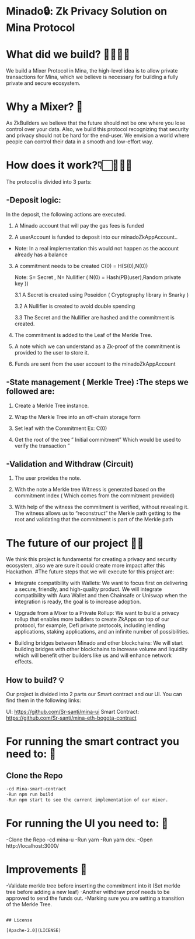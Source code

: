 # Minado🔒: Zk Privacy Solution on Mina Protocol

# What did we build? 👷🏻‍♀️🚀

We build a Mixer Protocol in Mina, the high-level idea is to allow private transactions for Mina, which we believe is necessary for building a fully private and secure ecosystem.

# Why a Mixer? 🤔

As ZkBuilders we believe that the future should not be one where you lose control over your data. Also, we build this protocol recognizing that security and privacy should not be hard for the end-user.
We envision a world where people can control their data in a smooth and low-effort way.

# How does it work?👇🏻🧑🏻‍💻

The protocol is divided into 3 parts:

## -Deposit logic:

In the deposit, the following actions are executed.

1. A Minado account that will pay the gas fees is funded

2. A userAccount is funded to deposit into our minadoZkAppAccount..

- Note: In a real implementation this would not happen as the account already has a balance

3. A commitment needs to be created C(0) = H(S(0),N(0))

   Note: S= Secret , N= Nullifier ( N(0) = Hash(PB(user),Random private key ))

   3.1 A Secret is created using Poseidon ( Cryptography library in Snarky )

   3.2 A Nullifier is created to avoid double spending

   3.3 The Secret and the Nullifier are hashed and the commitment is created.

4. The commitment is added to the Leaf of the Merkle Tree.

5. A note which we can understand as a Zk-proof of the commitment is provided to the user to store it.

6. Funds are sent from the user account to the minadoZkAppAccount

## -State management ( Merkle Tree) :The steps we followed are:

1. Create a Merkle Tree instance.

2. Wrap the Merkle Tree into an off-chain storage form

3. Set leaf with the Commitment Ex: C(0)

4. Get the root of the tree ” Initial commitment” Which would be used to
   verify the transaction ”

## -Validation and Withdraw (Circuit)

1. The user provides the note.

2. With the note a Merkle tree Witness is generated based on the commitment index ( Which comes from the commitment provided)

3. With help of the witness the commitment is verified, without revealing it. The witness allows us to “reconstruct” the Merkle path getting to the root and validating that the commitment is part of the Merkle path

# The future of our project 🔮🚀

We think this project is fundamental for creating a privacy and security ecosystem, also we are sure it could create more impact after this Hackathon.
#The future steps that we will execute for this project are:

- Integrate compatibility with Wallets: We want to focus first on delivering a secure, friendly, and high-quality product. We will integrate compatibility with Aura Wallet and then Chainsafe or Uniswap when the integration is ready, the goal is to increase adoption.

- Upgrade from a Mixer to a Private Rollup: We want to build a privacy rollup that enables more builders to create ZkApps on top of our protocol, for example, Defi private protocols, including lending applications, staking applications, and an infinite number of possibilities.

- Building bridges between Minado and other blockchains: We will start building bridges with other blockchains to increase volume and liquidity which will benefit other builders like us and will enhance network effects.

## How to build? 💡

Our project is divided into 2 parts our Smart contract and our UI. You can find them in the following links:

UI: https://github.com/Sr-santi/mina-ui
Smart Contract: https://github.com/Sr-santi/mina-eth-bogota-contract

# For running the smart contract you need to: 🏃

## Clone the Repo

```sh
-cd Mina-smart-contract
-Run npm run build
-Run npm start to see the current implementation of our mixer.
```

# For running the UI you need to: 🏃

-Clone the Repo
-cd mina-u
-Run yarn
-Run yarn dev.
-Open http://localhost:3000/

# Improvements 🔧

-Validate merkle tree before inserting the commitment into it (Set merkle tree before adding a new leaf)
-Another withdraw proof needs to be approved to send the funds out.
-Marking sure you are setting a transition of the Merkle Tree.

```

## License

[Apache-2.0](LICENSE)
```
